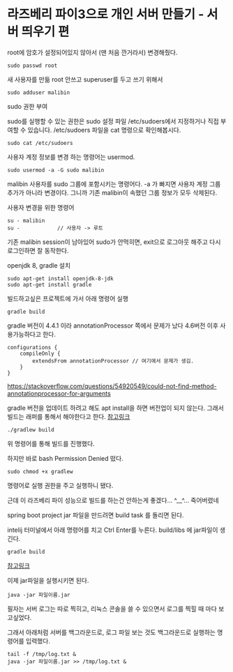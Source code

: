 # 라즈베리 파이3으로 개인 서버 만들기 - 서버 띄우기 편

root에 암호가 설정되어있지 않아서 (맨 처음 깐거라서) 변경해줬다.

```
sudo passwd root
```



새 사용자를 만듦 root 안쓰고 superuser를 두고 쓰기 위해서

```
sudo adduser malibin
```



sudo 권한 부여

sudo를 실행할 수 있는 권한은 sudo 설정 파일 /etc/sudoers에서 지정하거나 직접 부여할 수 있습니다. /etc/sudoers 파일을 cat 명령으로 확인해봅시다.

```
sudo cat /etc/sudoers
```

사용자 계정 정보를 변경 하는 명령어는 usermod.

```
sudo usermod -a -G sudo malibin
```

malibin 사용자를 sudo 그룹에 포함시키는 명령어다. -a 가 빠지면 사용자 계정 그룹 추가가 아니라 변경이다. 그니까 기존 malibin이 속했던 그룹 정보가 모두 삭제된다.



사용자 변경을 위한 명령어

```
su - malibin
su - 			// 사용자 -> 루트
```

기존 malibin session이 남아있어 sudo가 안먹히면, exit으로 로그아웃 해주고 다시 로그인하면 잘 동작한다.



openjdk 8, gradle 설치

```
sudo apt-get install openjdk-8-jdk
sudo apt-get install gradle
```

빌드하고싶은 프로젝트에 가서 아래 명령어 실행

```
gradle build
```



gradle 버전이 4.4.1 이라 annotationProcessor 쪽에서 문제가 났다 4.6버전 이후 사용가능하다고 한다.

```
configurations {
    compileOnly {
        extendsFrom annotationProcessor // 여기에서 문제가 생김.
    }
}
```

https://stackoverflow.com/questions/54920549/could-not-find-method-annotationprocessor-for-arguments



gradle 버전을 업데이트 하려고 해도 apt install을 하면 버전업이 되지 않는다. 그래서 빌드는 래퍼를 통해서 해야한다고 한다. [참고링크](https://askubuntu.com/questions/932083/how-do-i-upgrade-gradle)

```
./gradlew build
```

위 명령어를 통해 빌드를 진행했다.

하지만 바로 bash Permission Denied 떴다.

```
sudo chmod +x gradlew
```

명령어로 실행 권한을 주고 실행하니 됐다.



근데 이 라즈베리 파이 성능으로 빌드를 하는건 안하는게 좋겠다... ^__^... 죽어버렸네



spring boot project jar 파일을 만드려면 build task 를 돌리면 된다. 

intelij 터미널에서 아래 명령어를 치고 Ctrl Enter를 누른다. build/libs 에 jar파일이 생긴다.

```
gradle build
```

[참고링크](https://blog.leocat.kr/notes/2017/10/12/spring-boot-packaging-executable-jar-war)



이제 jar파일을 실행시키면 된다.

```
java -jar 파일이름.jar
```



필자는 서버 로그는 따로 찍히고, 리눅스 콘솔을 쓸 수 있으면서 로그를 찍힐 때 마다 보고싶었다.

그래서 아래처럼 서버를 백그라운드로, 로그 파일 보는 것도 백그라운드로 실행하는 명령어를 입력했다.

```
tail -f /tmp/log.txt &
java -jar 파일이름.jar >> /tmp/log.txt &
```

